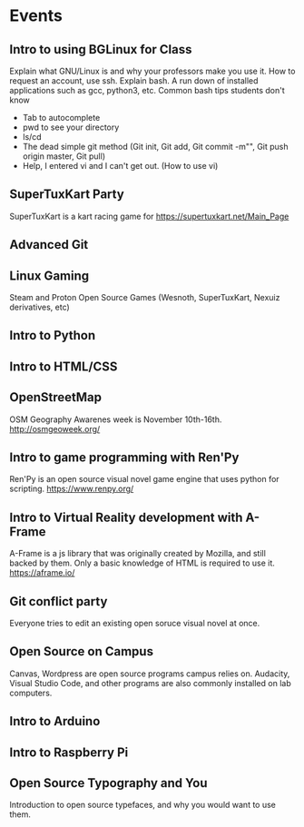 # Events

## Intro to using BGLinux for Class
Explain what GNU/Linux is and why your professors make you use it.
How to request an account, use ssh.
Explain bash.
A run down of installed applications such as gcc, python3, etc.
Common bash tips students don't know
* Tab to autocomplete
* pwd to see your directory
* ls/cd
* The dead simple git method (Git init, Git add, Git commit -m"", Git push origin master, Git pull)
* Help, I entered vi and I can't get out. (How to use vi)


## SuperTuxKart Party
SuperTuxKart is a kart racing game for
https://supertuxkart.net/Main_Page

## Advanced Git

## Linux Gaming
Steam and Proton
Open Source Games (Wesnoth, SuperTuxKart, Nexuiz derivatives, etc)

## Intro to Python

## Intro to HTML/CSS

## OpenStreetMap
OSM Geography Awarenes week is November 10th-16th.
http://osmgeoweek.org/

## Intro to game programming with Ren'Py
Ren'Py is an open source visual novel game engine that uses python for scripting.
https://www.renpy.org/

## Intro to Virtual Reality development with A-Frame
A-Frame is a js library that was originally created by Mozilla, and still backed by them.
Only a basic knowledge of HTML is required to use it.
https://aframe.io/

## Git conflict party
Everyone tries to edit an existing open soruce visual novel at once.

## Open Source on Campus
Canvas, Wordpress are open source programs campus relies on. 
Audacity, Visual Studio Code, and other programs are also commonly installed on lab computers.

## Intro to Arduino

## Intro to Raspberry Pi

## Open Source Typography and You
Introduction to open source typefaces, and why you would want to use them.
